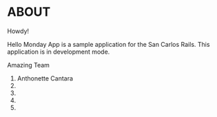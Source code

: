 # ABOUT

Howdy! 

Hello Monday App is a sample application for the San Carlos Rails. 
This application is in development mode. 

Amazing Team

1. Anthonette Cantara 
2. 
3. 
4. 
5. 
